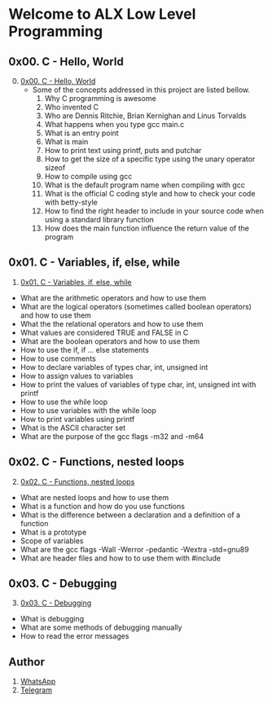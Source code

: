 # Welcome to ALX Low Level Programming
## 0x00. C - Hello, World
0. [0x00. C - Hello, World](https://github.com/gama1221/alx-low_level_programming/tree/main/0x00-hello_world)
	- Some of the concepts addressed in this project are listed bellow.
        1. Why C programming is awesome
        2. Who invented C
        3. Who are Dennis Ritchie, Brian Kernighan and Linus Torvalds
        4. What happens when you type gcc main.c
        5. What is an entry point
        6. What is main
        7. How to print text using printf, puts and putchar
        8. How to get the size of a specific type using the unary operator sizeof
        9. How to compile using gcc
        10. What is the default program name when compiling with gcc
        11. What is the official C coding style and how to check your code with betty-style
        12. How to find the right header to include in your source code when using a standard library function
        13. How does the main function influence the return value of the program
## 0x01. C - Variables, if, else, while
1. [0x01. C - Variables, if, else, while](https://github.com/gama1221/alx-low_level_programming/tree/main/0x01-variables_if_else_while) 
- What are the arithmetic operators and how to use them
- What are the logical operators (sometimes called boolean operators) and how to use them
- What the the relational operators and how to use them
- What values are considered TRUE and FALSE in C
- What are the boolean operators and how to use them
- How to use the if, if ... else statements
- How to use comments
- How to declare variables of types char, int, unsigned int
- How to assign values to variables
- How to print the values of variables of type char, int, unsigned int with printf
- How to use the while loop
- How to use variables with the while loop
- How to print variables using printf
- What is the ASCII character set
- What are the purpose of the gcc flags -m32 and -m64
## 0x02. C - Functions, nested loops
2. [0x02. C - Functions, nested loops](https://github.com/gama1221/alx-low_level_programming/tree/main/0x02-functions_nested_loops)
- What are nested loops and how to use them
- What is a function and how do you use functions
- What is the difference between a declaration and a definition of a function
- What is a prototype
- Scope of variables
- What are the gcc flags -Wall -Werror -pedantic -Wextra -std=gnu89
- What are header files and how to to use them with #include
## 0x03. C - Debugging
3. [0x03. C - Debugging](https://github.com/gama1221/alx-low_level_programming/tree/main/0x03-debugging)
- What is debugging
- What are some methods of debugging manually
- How to read the error messages
## Author
1. [WhatsApp](https://wa.me/+251991732949)
2. [Telegram](https://t.me/gama2112)
